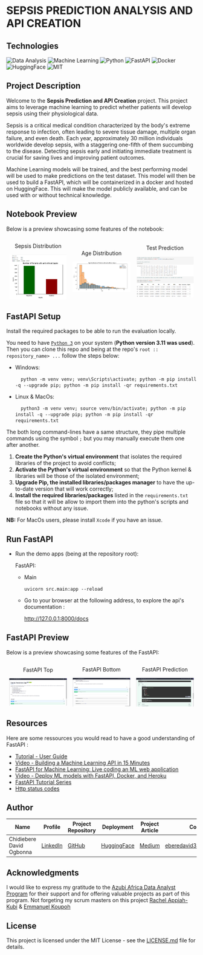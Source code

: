 # SEPSIS PREDICTION ANALYSIS AND API CREATION

## Technologies

![Data Analysis](https://img.shields.io/badge/Data-Analysis-brightgreen)
![Machine Learning](https://img.shields.io/badge/Machine-Learning-brightgreen)
![Python](https://img.shields.io/badge/Python-3.11-brightgreen)
![FastAPI](https://img.shields.io/badge/FastAPI-0.104.0-brightgreen)
![Docker](https://img.shields.io/badge/Docker-24.0.6-brightgreen)
![HuggingFace](https://img.shields.io/badge/HuggingFace-0.17.3-brightgreen)
![MIT](https://img.shields.io/badge/MIT-License-brightgreen?style=flat)

## Project Description

Welcome to the **Sepsis Prediction and API Creation** project. This project aims to leverage machine learning to predict whether patients will develop sepsis using their physiological data.

Sepsis is a critical medical condition characterized by the body's extreme response to infection, often leading to severe tissue damage, multiple organ failure, and even death. Each year, approximately 30 million individuals worldwide develop sepsis, with a staggering one-fifth of them succumbing to the disease. Detecting sepsis early and initiating immediate treatment is crucial for saving lives and improving patient outcomes.

Machine Learning models will be trained, and the best performing model will be used to make predictions on the test dataset. This model will then be used to build a FastAPI, which will be containerized in a docker and hosted on HuggingFace. This will make the model publicly available, and can be used with or without technical knowledge.

## Notebook Preview

Below is a preview showcasing some features of the notebook:

<div style="display: flex; align-items: center;">
    <div style="flex: 33.33%; text-align: center;">
        <p>Sepsis Distribution</p>
        <img src="Images/Readmepics/Sepsis Distribution.png" alt="Top" width="90%"/>
    </div>
    <div style="flex: 33.33%; text-align: center;">
        <p>Age Distribution</p>
        <img src="Images/Readmepics/Age Distribution.png" alt="Middle" width="90%"/>
        </div>
    <div style="flex: 33.33%; text-align: center;">
        <p>Test Prediction</p>
        <img src="Images/Readmepics/Test Prediction.png" alt="Middle" width="90%"/>
        </div>
</div>

## FastAPI Setup

Install the required packages to be able to run the evaluation locally.

You need to have [`Python 3`](https://www.python.org/) on your system (**Python version 3.11 was used**). Then you can clone this repo and being at the repo's `root :: repository_name> ...`  follow the steps below:

- Windows:
        
        python -m venv venv; venv\Scripts\activate; python -m pip install -q --upgrade pip; python -m pip install -qr requirements.txt  

- Linux & MacOs:
        
        python3 -m venv venv; source venv/bin/activate; python -m pip install -q --upgrade pip; python -m pip install -qr requirements.txt  

The both long command-lines have a same structure, they pipe multiple commands using the symbol ` ; ` but you may manually execute them one after another.

1. **Create the Python's virtual environment** that isolates the required libraries of the project to avoid conflicts;
2. **Activate the Python's virtual environment** so that the Python kernel & libraries will be those of the isolated environment;
3. **Upgrade Pip, the installed libraries/packages manager** to have the up-to-date version that will work correctly;
4. **Install the required libraries/packages** listed in the `requirements.txt` file so that it will be allow to import them into the python's scripts and notebooks without any issue.

**NB:** For MacOs users, please install `Xcode` if you have an issue.

## Run FastAPI

- Run the demo apps (being at the repository root):
        
  FastAPI:
    
    - Main

          uvicorn src.main:app --reload 

    <!-- - Sepsis prediction

          uvicorn src.main:app --reload  -->


  - Go to your browser at the following address, to explore the api's documentation :
        
      http://127.0.0.1:8000/docs

## FastAPI Preview

Below is a preview showcasing some features of the FastAPI:

<div style="display: flex; align-items: center;">
    <div style="flex: 33.33%; text-align: center;">
        <p>FastAPI Top</p>
        <img src="Images/Readmepics/FastAPI1.png" alt="Top" width="90%"/>
    </div>
    <div style="flex: 33.33%; text-align: center;">
        <p>FastAPI Bottom</p>
        <img src="Images/Readmepics/FastAPI2.png" alt="Middle" width="90%"/>
        </div>
    <div style="flex: 33.33%; text-align: center;">
        <p>FastAPI Prediction</p>
        <img src="Images/Readmepics/FastAPI Prediction.png" alt="Middle" width="90%"/>
        </div>
</div>

## Resources
Here are some ressources you would read to have a good understanding of FastAPI :
- [Tutorial - User Guide](https://fastapi.tiangolo.com/tutorial/)
- [Video - Building a Machine Learning API in 15 Minutes ](https://youtu.be/C82lT9cWQiA)
- [FastAPI for Machine Learning: Live coding an ML web application](https://www.youtube.com/watch?v=_BZGtifh_gw)
- [Video - Deploy ML models with FastAPI, Docker, and Heroku ](https://www.youtube.com/watch?v=h5wLuVDr0oc)
- [FastAPI Tutorial Series](https://www.youtube.com/watch?v=tKL6wEqbyNs&list=PLShTCj6cbon9gK9AbDSxZbas1F6b6C_Mx)
- [Http status codes](https://www.linkedin.com/feed/update/urn:li:activity:7017027658400063488?utm_source=share&utm_medium=member_desktop)

## Author

| Name | Profile | Project Repository | Deployment | Project Article | Contact |
| ---- | ------- | ------------------ | ---------- | --------------- | ------- |
| Chidiebere David Ogbonna | [LinkedIn](https://www.linkedin.com/in/chidieberedavidogbonna/) | [GitHub](https://github.com/iameberedavid/Sepsis-Prediction-Analysis-and-API-Creation) | [HuggingFace](https://huggingface.co/spaces/iameberedavid/Sepsis_Prediction_API_Docker_Deployment) | [Medium](https://eberedavid.medium.com/sepsis-prediction-analysis-and-api-creation-8dc92718760a) | eberedavid326@gmail.com |

## Acknowledgments

I would like to express my gratitude to the [Azubi Africa Data Analyst Program](https://www.azubiafrica.org/data-analytics) for their support and for offering valuable projects as part of this program. Not forgeting my scrum masters on this project [Rachel Appiah-Kubi](https://www.linkedin.com/in/racheal-appiah-kubi/) & [Emmanuel Koupoh](https://github.com/eaedk)

## License

This project is licensed under the MIT License - see the [LICENSE.md](LICENSE.md) file for details.